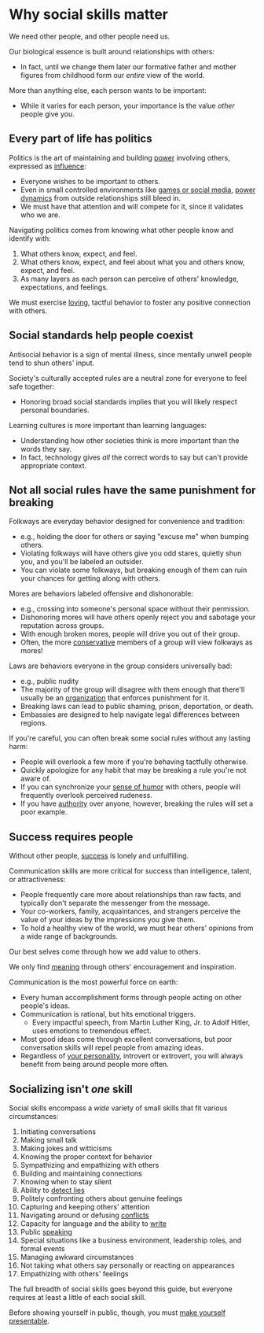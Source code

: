 
# Why social skills matter

We need other people, and other people need us.

Our biological essence is built around relationships with others:

- In fact, until we change them later our formative father and mother figures from childhood form our *entire* view of the world.

More than anything else, each person wants to be important:

- While it varies for each person, your importance is the value *other* people give you.

## Every part of life has politics

Politics is the art of maintaining and building [power](power.md) involving others, expressed as [influence](power-influence.md):

- Everyone wishes to be important to others.
- Even in small controlled environments like [games or social media](fun.md), [power dynamics](power-types.md) from outside relationships still bleed in.
- We must have that attention and will compete for it, since it validates who we are.

Navigating politics comes from knowing what other people know and identify with:

1. What others know, expect, and feel.
2. What others know, expect, and feel about what you and others know, expect, and feel.
3. As many layers as each person can perceive of others' knowledge, expectations, and feelings.

We must exercise [loving](people-love.md), tactful behavior to foster any positive connection with others.

## Social standards help people coexist

Antisocial behavior is a sign of mental illness, since mentally unwell people tend to shun others' input.

Society's culturally accepted rules are a neutral zone for everyone to feel safe together:

- Honoring broad social standards implies that you will likely respect personal boundaries.

Learning cultures is more important than learning languages:

- Understanding how other societies think is more important than the words they say.
- In fact, technology gives *all* the correct words to say but can't provide appropriate context.

## Not all social rules have the same punishment for breaking

Folkways are everyday behavior designed for convenience and tradition:

- e.g., holding the door for others or saying "excuse me" when bumping others.
- Violating folkways will have others give you odd stares, quietly shun you, and you'll be labeled an outsider.
- You can violate some folkways, but breaking enough of them can ruin your chances for getting along with others.

Mores are behaviors labeled offensive and dishonorable:

- e.g., crossing into someone's personal space without their permission.
- Dishonoring mores will have others openly reject you and sabotage your reputation across groups.
- With enough broken mores, people will drive you out of their group.
- Often, the more [conservative](politics-conservativeliberal.md) members of a group will view folkways as mores!

Laws are behaviors everyone in the group considers universally bad:

- e.g., public nudity
- The majority of the group will disagree with them enough that there'll usually be an [organization](groups-large.md) that enforces punishment for it.
- Breaking laws can lead to public shaming, prison, deportation, or death.
- Embassies are designed to help navigate legal differences between regions.

If you're careful, you can often break some social rules without any lasting harm:

- People will overlook a few more if you're behaving tactfully otherwise.
- Quickly apologize for any habit that may be breaking a rule you're not aware of.
- If you can synchronize your [sense of humor](humor.md) with others, people will frequently overlook perceived rudeness.
- If you have [authority](groups-small.md) over anyone, however, breaking the rules will set a poor example.

## Success requires people

Without other people, [success](success-1_why.md) is lonely and unfulfilling.

Communication skills are more critical for success than intelligence, talent, or attractiveness:

- People frequently care more about relationships than raw facts, and typically don't separate the messenger from the message.
- Your co-workers, family, acquaintances, and strangers perceive the value of your ideas by the impressions you give them.
- To hold a healthy view of the world, we must hear others' opinions from a wide range of backgrounds.

Our best selves come through how we add value to others.

We only find [meaning](meaning.md) through others' encouragement and inspiration.

Communication is the most powerful force on earth:

- Every human accomplishment forms through people acting on other people's ideas.
- Communication is rational, but hits emotional triggers.
  - Every impactful speech, from Martin Luther King, Jr. to Adolf Hitler, uses emotions to tremendous effect.
- Most good ideas come through excellent conversations, but poor conversation skills will repel people from amazing ideas.
- Regardless of [your personality](personality.md), introvert or extrovert, you will always benefit from being around people more often.

## Socializing isn't *one* skill

Social skills encompass a *wide* variety of small skills that fit various circumstances:

1. Initiating conversations
2. Making small talk
3. Making jokes and witticisms
4. Knowing the proper context for behavior
5. Sympathizing and empathizing with others
6. Building and maintaining connections
7. Knowing when to stay silent
8. Ability to [detect lies](people-lying.md)
9. Politely confronting others about genuine feelings
10. Capturing and keeping others' attention
11. Navigating around or defusing [conflicts](people-conflicts.md)
12. Capacity for language and the ability to [write](language-writing.md)
13. Public [speaking](language-speaking.md)
14. Special situations like a business environment, leadership roles, and formal events
15. Managing awkward circumstances
16. Not taking what others say personally or reacting on appearances
17. Empathizing with others' feelings

The full breadth of social skills goes beyond this guide, but everyone requires at least a little of each social skill.

Before showing yourself in public, though, you must [make yourself presentable](people-2_image.md).
